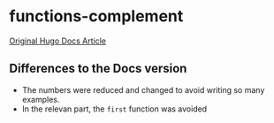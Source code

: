 # functions-complement

[Original Hugo Docs Article](https://gohugo.io/functions/after/)

## Differences to the Docs version

* The numbers were reduced and changed to avoid writing so many examples.
* In the relevan part, the `first` function was avoided